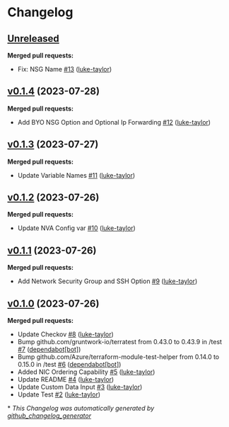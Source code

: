 # Changelog

## [Unreleased](https://github.com/luke-taylor/terraform-azurerm-nva/tree/HEAD)

**Merged pull requests:**

- Fix: NSG Name [\#13](https://github.com/luke-taylor/terraform-azurerm-nva/pull/13) ([luke-taylor](https://github.com/luke-taylor))

## [v0.1.4](https://github.com/luke-taylor/terraform-azurerm-nva/tree/v0.1.4) (2023-07-28)

**Merged pull requests:**

- Add BYO NSG Option and Optional Ip Forwarding [\#12](https://github.com/luke-taylor/terraform-azurerm-nva/pull/12) ([luke-taylor](https://github.com/luke-taylor))

## [v0.1.3](https://github.com/luke-taylor/terraform-azurerm-nva/tree/v0.1.3) (2023-07-27)

**Merged pull requests:**

- Update Variable Names [\#11](https://github.com/luke-taylor/terraform-azurerm-nva/pull/11) ([luke-taylor](https://github.com/luke-taylor))

## [v0.1.2](https://github.com/luke-taylor/terraform-azurerm-nva/tree/v0.1.2) (2023-07-26)

**Merged pull requests:**

- Update NVA Config var [\#10](https://github.com/luke-taylor/terraform-azurerm-nva/pull/10) ([luke-taylor](https://github.com/luke-taylor))

## [v0.1.1](https://github.com/luke-taylor/terraform-azurerm-nva/tree/v0.1.1) (2023-07-26)

**Merged pull requests:**

- Add Network Security Group and SSH Option [\#9](https://github.com/luke-taylor/terraform-azurerm-nva/pull/9) ([luke-taylor](https://github.com/luke-taylor))

## [v0.1.0](https://github.com/luke-taylor/terraform-azurerm-nva/tree/v0.1.0) (2023-07-26)

**Merged pull requests:**

- Update Checkov [\#8](https://github.com/luke-taylor/terraform-azurerm-nva/pull/8) ([luke-taylor](https://github.com/luke-taylor))
- Bump github.com/gruntwork-io/terratest from 0.43.0 to 0.43.9 in /test [\#7](https://github.com/luke-taylor/terraform-azurerm-nva/pull/7) ([dependabot[bot]](https://github.com/apps/dependabot))
- Bump github.com/Azure/terraform-module-test-helper from 0.14.0 to 0.15.0 in /test [\#6](https://github.com/luke-taylor/terraform-azurerm-nva/pull/6) ([dependabot[bot]](https://github.com/apps/dependabot))
- Added NIC Ordering Capability [\#5](https://github.com/luke-taylor/terraform-azurerm-nva/pull/5) ([luke-taylor](https://github.com/luke-taylor))
- Update README [\#4](https://github.com/luke-taylor/terraform-azurerm-nva/pull/4) ([luke-taylor](https://github.com/luke-taylor))
- Update Custom Data Input [\#3](https://github.com/luke-taylor/terraform-azurerm-nva/pull/3) ([luke-taylor](https://github.com/luke-taylor))
- Update Test [\#2](https://github.com/luke-taylor/terraform-azurerm-nva/pull/2) ([luke-taylor](https://github.com/luke-taylor))



\* *This Changelog was automatically generated by [github_changelog_generator](https://github.com/github-changelog-generator/github-changelog-generator)*
